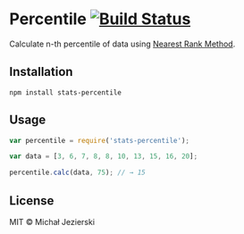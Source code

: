 # Percentile [![Build Status](https://travis-ci.org/msn0/stats-percentile.svg?branch=master)](http://travis-ci.org/msn0/stats-percentile)
Calculate n-th percentile of data using [Nearest Rank Method](http://en.wikipedia.org/wiki/Percentile#The_Nearest_Rank_method).

## Installation

```
npm install stats-percentile
```

## Usage

```js
var percentile = require('stats-percentile');

var data = [3, 6, 7, 8, 8, 10, 13, 15, 16, 20];

percentile.calc(data, 75); // → 15
```

## License
MIT &copy; Michał Jezierski
